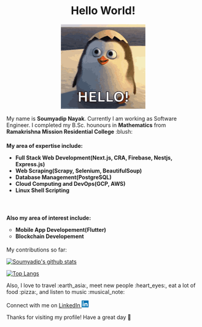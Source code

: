 <h1 align=center>Hello World!</h1>
<p align=center><img src="https://github.com/bubai2000/bubai2000/blob/main/tenor.gif"></p>
My name is <b>Soumyadip Nayak</b>. Currently I am working as Software Engineer. I completed my B.Sc. hounours in <b>Mathematics</b> from
<b>Ramakrishna Mission Residential College</b>
:blush:
<br><h4>My area of expertise include: 
<ul type="disc">
<li><b>Full Stack Web Development(Next.js, CRA, Firebase, Nestjs, Express.js)</b>  
<li><b>Web Scraping(Scrapy, Selenium, BeautifulSoup)</b>  
<li><b>Database Management(PostgreSQL)</b>
<li><b>Cloud Computing and DevOps(GCP, AWS)</b>
<li><b>Linux Shell Scripting</b>
</ul></h4>
<br><h4>Also my area of interest include:
<ul type="circle"> 
<li><b>Mobile App Developement(Flutter)</b>
<li><b>Blockchain Developement</b>
</ul></h4>

<p> My contributions so far:</p>

[![Soumyadip's github 
stats](https://github-readme-stats.vercel.app/api?username=bubai2000&show_icons=true&theme=gotham)](https://github.com/anuraghazra/github-readme-stats) 

[![Top 
Langs](https://github-readme-stats.vercel.app/api/top-langs/?username=bubai2000&theme=gotham&layout=compact)](https://github.com/anuraghazra/github-readme-stats)

<p> Also, I love to travel :earth_asia:, meet new people :heart_eyes:, eat a lot of food :pizza:, and listen to music :musical_note:</p>

Connect with me on <a href="https://www.linkedin.com/in/soumyadip-nayak-84b628b8"> LinkedIn <img src="https://github.com/bubai2000/bubai2000/blob/main/images.png" height=18px></a>

<p> Thanks for visiting my profile! Have a great day 🥰 </p>
